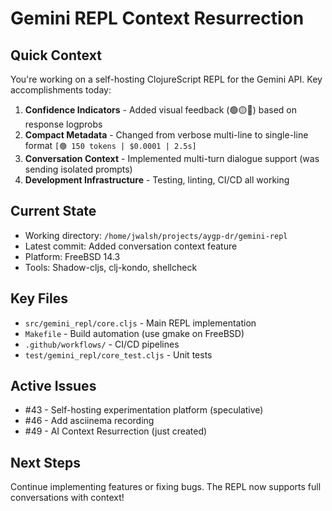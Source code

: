# Gemini REPL Context Resurrection

## Quick Context
You're working on a self-hosting ClojureScript REPL for the Gemini API. Key accomplishments today:

1. **Confidence Indicators** - Added visual feedback (🟢🟡🔴) based on response logprobs
2. **Compact Metadata** - Changed from verbose multi-line to single-line format `[🟢 150 tokens | $0.0001 | 2.5s]`
3. **Conversation Context** - Implemented multi-turn dialogue support (was sending isolated prompts)
4. **Development Infrastructure** - Testing, linting, CI/CD all working

## Current State
- Working directory: `/home/jwalsh/projects/aygp-dr/gemini-repl`
- Latest commit: Added conversation context feature
- Platform: FreeBSD 14.3
- Tools: Shadow-cljs, clj-kondo, shellcheck

## Key Files
- `src/gemini_repl/core.cljs` - Main REPL implementation
- `Makefile` - Build automation (use gmake on FreeBSD)
- `.github/workflows/` - CI/CD pipelines
- `test/gemini_repl/core_test.cljs` - Unit tests

## Active Issues
- #43 - Self-hosting experimentation platform (speculative)
- #46 - Add asciinema recording
- #49 - AI Context Resurrection (just created)

## Next Steps
Continue implementing features or fixing bugs. The REPL now supports full conversations with context!